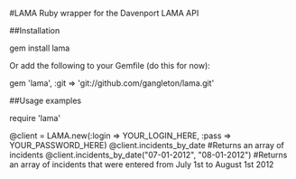 #LAMA
Ruby wrapper for the Davenport LAMA API

##Installation

   gem install lama

Or add the following to your Gemfile (do this for now):

   gem 'lama', :git => 'git://github.com/gangleton/lama.git'


##Usage examples

   require 'lama'

   @client = LAMA.new(:login => YOUR_LOGIN_HERE, :pass => YOUR_PASSWORD_HERE)
   @client.incidents_by_date #Returns an array of incidents
   @client.incidents_by_date("07-01-2012", "08-01-2012") #Returns an array of incidents that were entered from July 1st to August 1st 2012

